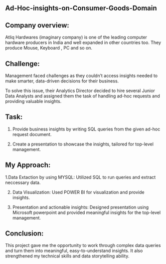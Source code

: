 ## Ad-Hoc-insights-on-Consumer-Goods-Domain #

## Company overview:

Atliq  Hardwares (imaginary company) is one of the leading computer hardware producers in India and well expanded in other countries too. They produce Mouse, Keyboard , PC and so on. 



## Challenge:

Management faced challenges as they couldn’t access insights needed to make smarter, data-driven decisions for their business.

To solve this issue, their Analytics Director decided to hire several Junior Data Analysts and assigned them the task of handling ad-hoc requests and providing valuable insights.


## Task:

1. Provide business insights by writing SQL queries from the given ad-hoc request document.

2. Create a presentation to showcase the insights, tailored for top-level management.

## My Approach:

 1.Data Extaction by using MYSQL:
       Utilized SQL to run queries and extract neccessary data.
       
2. Data Visualization:
        Used POWER BI for visualization and provide insights.
   
4. Presentation and actionable insights:
        Designed presentation using Microsoft powerpoint and  provided meaningful insights for the top-level management.

   

## Conclusion:

This project gave me the opportunity to work through complex data queries and turn them into meaningful, easy-to-understand insights. 
It also strengthened my technical skills and data storytelling ability.



 


